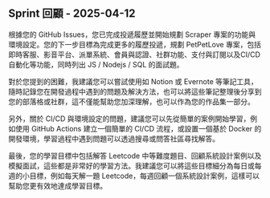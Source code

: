 ## Sprint 回顧 - 2025-04-12

根據您的 GitHub Issues，您已完成投遞履歷並開始規劃 Scraper 專案的功能與環境設定。您的下一步目標為完成更多的履歷投遞，規劃 PetPetLove 專案，包括即時客服、影音平台、派單系統、會員與認證、社群功能、支付與訂閱以及CI/CD 自動化等功能，同時列出 JS / Nodejs / SQL 的面試題。

對於您提到的困難，我建議您可以嘗試使用如 Notion 或 Evernote 等筆記工具，隨時記錄您在開發過程中遇到的問題及解決方法，也可以將這些筆記整理後分享到您的部落格或社群，這不僅能幫助您加深理解，也可以作為您的作品集一部分。

另外，關於 CI/CD 與環境設定的問題，建議您可以先從簡單的案例開始學習，例如使用 GitHub Actions 建立一個簡單的 CI/CD 流程，或設置一個基於 Docker 的開發環境，學習過程中遇到問題可以透過搜尋或問答社區尋找解答。

最後，您的學習目標中包括解答 Leetcode 中等難度題目、回顧系統設計案例以及模擬面試，這些都是非常好的學習方法。我建議您可以將這些目標細分為每日或每週的小目標，例如每天解一題 Leetcode，每週回顧一個系統設計案例，這樣可以幫助您更有效地達成學習目標。
